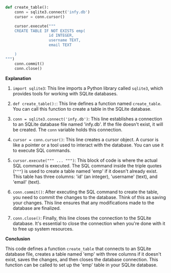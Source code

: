```python
def create_table():
    conn = sqlite3.connect('infy.db')
    cursor = conn.cursor()

    cursor.execute("""
    CREATE TABLE IF NOT EXISTS emp(
                   id INTEGER,
                   username TEXT,
                   email TEXT

    )
""")
    conn.commit()
    conn.close()

```

**Explanation**

1. `import sqlite3`: This line imports a Python library called `sqlite3`, which provides tools for working with SQLite databases.

2. `def create_table():`: This line defines a function named `create_table`. You can call this function to create a table in the SQLite database.

3. `conn = sqlite3.connect('infy.db')`: This line establishes a connection to an SQLite database file named 'infy.db'. If the file doesn't exist, it will be created. The `conn` variable holds this connection.

4. `cursor = conn.cursor()`: This line creates a cursor object. A cursor is like a pointer or a tool used to interact with the database. You can use it to execute SQL commands.

5. `cursor.execute(""" ... """)`: This block of code is where the actual SQL command is executed. The SQL command inside the triple quotes (`"""`) is used to create a table named 'emp' if it doesn't already exist. This table has three columns: 'id' (an integer), 'username' (text), and 'email' (text).

6. `conn.commit()`: After executing the SQL command to create the table, you need to commit the changes to the database. Think of this as saving your changes. This line ensures that any modifications made to the database are finalized.

7. `conn.close()`: Finally, this line closes the connection to the SQLite database. It's essential to close the connection when you're done with it to free up system resources.

**Conclusion**

This code defines a function `create_table` that connects to an SQLite database file, creates a table named 'emp' with three columns if it doesn't exist, saves the changes, and then closes the database connection. This function can be called to set up the 'emp' table in your SQLite database.